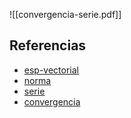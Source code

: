 ![[convergencia-serie.pdf]]

## Referencias
- [esp-vectorial](./esp-vectorial.md)
- [norma](./norma.md)
- [serie](./serie.md)
- [convergencia](./convergencia.md)
